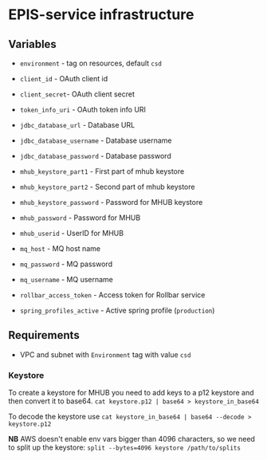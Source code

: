 # EPIS-service infrastructure

## Variables

- `environment` - tag on resources, default `csd`

- `client_id` - OAuth client id

- `client_secret`- OAuth client secret

- `token_info_uri` - OAuth token info URI

- `jdbc_database_url` - Database URL

- `jdbc_database_username` - Database username

- `jdbc_database_password` - Database password

- `mhub_keystore_part1` - First part of mhub keystore

- `mhub_keystore_part2` - Second part of mhub keystore

- `mhub_keystore_password` - Password for MHUB keystore
  
- `mhub_password` - Password for MHUB
  
- `mhub_userid` - UserID for MHUB
  
- `mq_host` - MQ host name
  
- `mq_password` - MQ password
  
- `mq_username` - MQ username
  
- `rollbar_access_token` - Access token for Rollbar service
  
- `spring_profiles_active` - Active spring profile (`production`)
  
## Requirements

- VPC and subnet with `Environment` tag with value `csd`

### Keystore

To create a keystore for MHUB you need to add keys to a p12 keystore and then convert it to base64.
`cat keystore.p12 | base64 > keystore_in_base64`

To decode the keystore use
`cat keystore_in_base64 | base64 --decode > keystore.p12`

**NB**
AWS doesn't enable env vars bigger than 4096 characters, so we need to split up the keystore:
`split --bytes=4096 keystore /path/to/splits`
